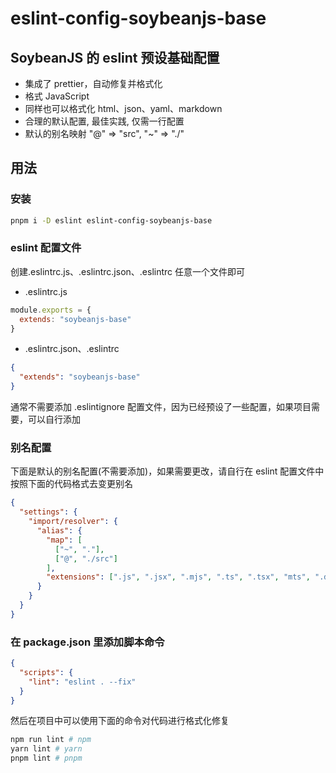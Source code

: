 # eslint-config-soybeanjs-base

## SoybeanJS 的 eslint 预设基础配置

- 集成了 prettier，自动修复并格式化
- 格式 JavaScript
- 同样也可以格式化 html、json、yaml、markdown
- 合理的默认配置, 最佳实践, 仅需一行配置
- 默认的别名映射 "@" => "src", "~" => "./"

## 用法

### 安装

```bash
pnpm i -D eslint eslint-config-soybeanjs-base
```

### eslint 配置文件

创建.eslintrc.js、.eslintrc.json、.eslintrc 任意一个文件即可

- .eslintrc.js

```js
module.exports = {
  extends: "soybeanjs-base"
}
```

- .eslintrc.json、.eslintrc

```json
{
  "extends": "soybeanjs-base"
}
```

通常不需要添加 .eslintignore 配置文件，因为已经预设了一些配置，如果项目需要，可以自行添加

### 别名配置

下面是默认的别名配置(不需要添加)，如果需要更改，请自行在 eslint 配置文件中按照下面的代码格式去变更别名

```json
{
  "settings": {
    "import/resolver": {
      "alias": {
        "map": [
          ["~", "."],
          ["@", "./src"]
        ],
        "extensions": [".js", ".jsx", ".mjs", ".ts", ".tsx", "mts", ".d.ts"]
      }
    }
  }
}
```

### 在 package.json 里添加脚本命令

```json
{
  "scripts": {
    "lint": "eslint . --fix"
  }
}
```

然后在项目中可以使用下面的命令对代码进行格式化修复

```bash
npm run lint # npm
yarn lint # yarn
pnpm lint # pnpm

```
